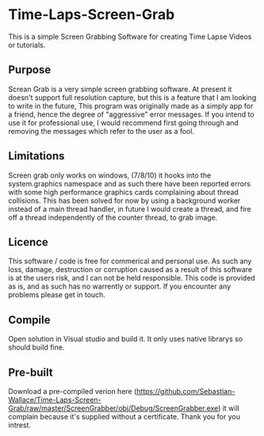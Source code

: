 # Time-Laps-Screen-Grab
This is a simple Screen Grabbing Software for creating Time Lapse Videos or tutorials. 
## Purpose
Screan Grab is a very simple screen grabbing software.
At present it doesn't support full resolution capture, but this is a feature that I am looking to write in the future,
This program was originally made as a simply app for a friend, hence the degree of "aggressive" error messages. If you 
intend to use it for professional use, I would recommend first going through and removing the messages which refer
to the user as a fool. 

## Limitations 
Screen grab only works on windows, (7/8/10) it hooks into the system.graphics namespace and as such there have been reported errors with some high performance graphics cards complaining about thread collisions. This has been solved for now by using a background worker instead of a main thread handler, in future I would create a thread, and fire off a thread independently of the counter thread, to grab image. 

## Licence
This software / code is free for commerical and personal use. As such any loss, damage, destruction or corruption caused as a result of this software is at the users risk, and I can not be held responsible. This code is provided as is, and as such has no warrently or support. If you encounter any problems please get in touch. 

## Compile
Open solution in Visual studio and build it. It only uses native librarys so should build fine. 

## Pre-built
Download a pre-compiled verion here (https://github.com/Sebastian-Wallace/Time-Laps-Screen-Grab/raw/master/ScreenGrabber/obj/Debug/ScreenGrabber.exe) it will complain because it's supplied without a certificate. 
Thank you for you intrest. 


